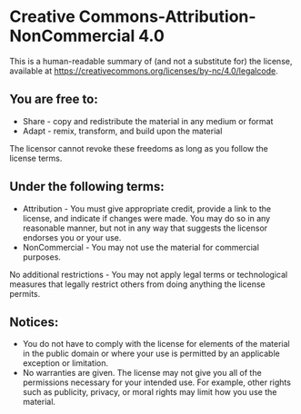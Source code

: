 Creative Commons-Attribution-NonCommercial 4.0
==============================================
This is a human-readable summary of (and not a substitute for) the license, available at https://creativecommons.org/licenses/by-nc/4.0/legalcode.

You are free to:
----------------
 * Share - copy and redistribute the material in any medium or format
 * Adapt - remix, transform, and build upon the material

The licensor cannot revoke these freedoms as long as you follow the license terms.

Under the following terms:
--------------------------
 * Attribution - You must give appropriate credit, provide a link to the license, and indicate if changes were made. You may do so in any reasonable manner, but not in any way that suggests the licensor endorses you or your use.
 * NonCommercial - You may not use the material for commercial purposes.

No additional restrictions - You may not apply legal terms or technological measures that legally restrict others from doing anything the license permits.

Notices:
--------
 * You do not have to comply with the license for elements of the material in the public domain or where your use is permitted by an applicable exception or limitation.
 * No warranties are given. The license may not give you all of the permissions necessary for your intended use. For example, other rights such as publicity, privacy, or moral rights may limit how you use the material.

